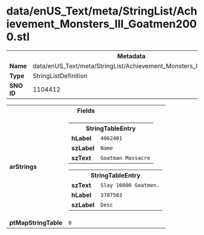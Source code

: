 <h1>data/enUS_Text/meta/StringList/Achievement_Monsters_III_Goatmen2000.stl</h1><table><tr><th colspan="100%">Metadata</th></tr><tr><td><b>Name</b></td><td>data/enUS_Text/meta/StringList/Achievement_Monsters_III_Goatmen2000.stl</td></tr><tr><td><b>Type</b></td><td>StringListDefinition</td></tr><tr><td><b>SNO ID</b></td><td>1104412</td></tr></table>

<table><tr><th colspan="100%">Fields</th></tr><tr><td><b>arStrings</b></td><td><table><tr><th colspan="100%">StringTableEntry</th></tr><tr><td><b>hLabel</b></td><td><code>4062401</code></td></tr><tr><td><b>szLabel</b></td><td><code>Name</code></td></tr><tr><td><b>szText</b></td><td><code>Goatman Massacre</code></td></tr></table>


<table><tr><th colspan="100%">StringTableEntry</th></tr><tr><td><b>szText</b></td><td><code>Slay 10000 Goatmen.</code></td></tr><tr><td><b>hLabel</b></td><td><code>3707583</code></td></tr><tr><td><b>szLabel</b></td><td><code>Desc</code></td></tr></table>


</td></tr><tr><td><b>ptMapStringTable</b></td><td><code>0</code></td></tr></table>

